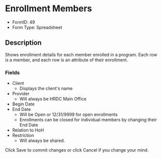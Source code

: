# Enrollment Members

- FormID: 49
- Form Type: Spreadsheet

## Description

Shows enrollment details for each member enrolled in a program. Each row is a member, and each row is an attribute of their enrollment.

### Fields

- Client
  - Displays the client's name
- Provider
  - Will always be HRDC Main Office
- Begin Date
- End Date
  - Will be Open or 12/31/9999 for open enrollments
  - Enrollments can be closed for individual members by changing their End Date
- Relation to HoH
- Restriction
  - Will always be shared.
  
Click Save to commit changes or click Cancel if you change your mind.